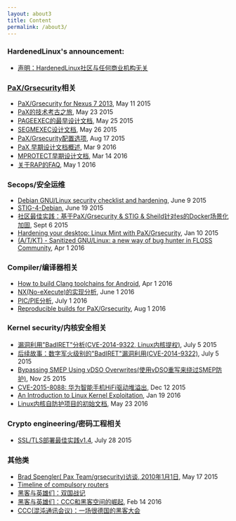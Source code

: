 ```yaml
---
layout: about3
title: Content
permalink: /about3/
---
```


### HardenedLinux's announcement:

* [声明：HardenedLinux社区与任何商业机构无关](http://hardenedlinux.org/announcement/2016/08/01/hardenedlinux-statement.html)

### [PaX/Grsecurity](https://grsecurity.net/)相关

* [PaX/Grsecurity for Nexus 7 2013](http://hardenedlinux.org/system-security/2015/05/11/Grsecurity-for-Nexus-7-2013.html), May 11 2015
* [PaX的技术考古之旅](http://hardenedlinux.org/system-security/2015/05/23/archeological_hacking_on_pax.html), May 23 2015
* [PAGEEXEC的最早设计文档](http://hardenedlinux.org/system-security/2015/05/25/pageexec-old.html), May 25 2015
* [SEGMEXEC设计文档](http://hardenedlinux.org/system-security/2015/05/26/segmexec.html), May 26 2015
* [PaX/Grsecurity配置选项](http://hardenedlinux.org/system-security/2015/08/17/Grsecurity_catalogue_cn.html), Aug 17 2015
* [PaX 早期设计文档概述](http://hardenedlinux.org/system-security/2016/03/09/pax.html), Mar 9 2016
* [MPROTECT早期设计文档](http://hardenedlinux.org/system-security/2016/03/14/mprotect.html), Mar 14 2016
* [关于RAP的FAQ](http://hardenedlinux.org/system-security/2016/05/01/FAQ_about_RAP.html), May 1 2016


### Secops/安全运维

* [Debian GNU/Linux security checklist and hardening](http://hardenedlinux.org/system-security/2015/06/09/debian-security-chklist.html), June 9 2015
* [STIG-4-Debian](http://hardenedlinux.org/system-security/2015/06/19/STIG-4-Debian.html), June 19 2015
* [社区最佳实践：基于PaX/Grsecurity & STIG & Sheild针对es的Docker场景化加固](http://hardenedlinux.org/system-security/2015/09/06/hardening-es-in-docker-with-grsec.html), Sept 6 2015
* [Hardening your desktop: Linux Mint with PaX/Grsecurity](http://hardenedlinux.org/system-security/2016/01/10/hardening-your-desktop-linux-mint-with-grsec.html), Jan 10 2015
* [(A/T/KT) - Sanitized GNU/Linux: a new way of bug hunter in FLOSS Community](http://hardenedlinux.org/system-security/2016/04/01/x_Sanitized-GNU-Linux-a-new-way-of-bug-hunter-in-FLOSS-Community.html), Apr 1 2016


### Compiler/编译器相关

* [How to build Clang toolchains for Android](http://hardenedlinux.org/toolchains/2016/04/01/How_to_build_Clang_toolchains_for_Android.html), Apr 1 2016
* [NX(No-eXecute)的实现分析](http://hardenedlinux.org/gnulinux-security/2016/06/01/NX-analysis.html), June 1 2016
* [PIC/PIE分析](http://hardenedlinux.org/system-security/2016/07/01/PIC_and_PIE_analysis.html), July 1 2016
* [Reproducible builds for PaX/Grsecurity](http://hardenedlinux.org/system-security/2016/08/01/reproducbile-builds-for-pax-grsecurity.html), Aug 1 2016

### Kernel security/内核安全相关

* [漏洞利用"BadIRET"分析(CVE-2014-9322, Linux内核提权)](http://hardenedlinux.org/system-security/2015/07/05/badiret-analysis.html), July 5 2015
* [后续故事：数字军火级别的"BadIRET"漏洞利用(CVE-2014-9322)](http://hardenedlinux.org/system-security/2015/07/05/badiret-exp.html), July 5 2015
* [Bypassing SMEP Using vDSO Overwrites(使用vDSO重写来绕过SMEP防护)](http://hardenedlinux.org/translation/2015/11/25/Translation-Bypassing-SMEP-Using-vDSO-Overwrites.html), Nov 25 2015
* [CVE-2015-8088: 华为智能手机HiFi驱动堆溢出](http://hardenedlinux.org/system-security/2015/12/12/cve-2015-8088-analysis.html), Dec 12 2015
* [An Introduction to Linux Kernel Exploitation](http://hardenedlinux.org/system-security/2016/01/19/an-introduction-to-linux-kernel-exploitation.html), Jan 19 2016
* [Linux内核自防护项目的初始文档](http://hardenedlinux.org/system-security/2016/05/23/kernel_self_protection.html), May 23 2016

### Crypto engineering/密码工程相关

* [SSL/TLS部署最佳实践v1.4](http://hardenedlinux.org/cryptography/2015/07/28/ssl-tls-deployment-1.4.html), July 28 2015


### 其他类

* [Brad Spengler( Pax Team/grsecurity)访谈, 2010年1月1日](http://hardenedlinux.org/system-security/2015/05/17/grsec-interview.html), May 17 2015
* [Timeline of compulsory routers](http://hardenedlinux.org/translation/2015/10/03/Translation-Timeline-of-compulsory-routers.html)
* [黑客与英雄们：双国战记](http://hardenedlinux.org/translation/2016/02/12/Hackers-and-heroes-a-tale-of-two-countries.html)
* [黑客与英雄们：CCC和黑客空间的崛起](http://hardenedlinux.org/translation/2016/02/14/Hackers-and-heroes-rise-of-the-ccc-and-hackerspaces.html), Feb 14 2016
* [CCC(混沌通讯会议)：一场很德国的黑客大会](http://hardenedlinux.org/translation/2016/03/02/chaos-communication-congress-a-very-german-hacking-conference.html)
